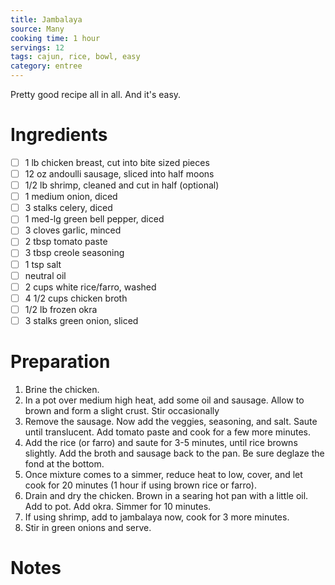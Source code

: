 ```yaml
---
title: Jambalaya
source: Many
cooking time: 1 hour
servings: 12
tags: cajun, rice, bowl, easy
category: entree
---
```


Pretty good recipe all in all. And it's easy.

Ingredients
===========

* [ ] 1 lb chicken breast, cut into bite sized pieces
* [ ] 12 oz andoulli sausage, sliced into half moons
* [ ] 1/2 lb shrimp, cleaned and cut in half (optional)
* [ ] 1 medium onion, diced
* [ ] 3 stalks celery, diced
* [ ] 1 med-lg green bell pepper, diced
* [ ] 3 cloves garlic, minced
* [ ] 2 tbsp tomato paste
* [ ] 3 tbsp creole seasoning
* [ ] 1 tsp salt
* [ ] neutral oil
* [ ] 2 cups white rice/farro, washed
* [ ] 4 1/2 cups chicken broth
* [ ] 1/2 lb frozen okra
* [ ] 3 stalks green onion, sliced

Preparation
===========
1. Brine the chicken.
2. In a pot over medium high heat, add some oil and sausage. Allow to brown and form a slight crust. Stir occasionally
3. Remove the sausage. Now add the veggies, seasoning, and salt. Saute until translucent. Add tomato paste and cook for a few more minutes.
5. Add the rice (or farro) and saute for 3-5 minutes, until rice browns slightly. Add the broth and sausage back to the pan. Be sure deglaze the fond at the bottom.
6. Once mixture comes to a simmer, reduce heat to low, cover, and let cook for 20 minutes (1 hour if using brown rice or farro).
6. Drain and dry the chicken. Brown in a searing hot pan with a little oil. Add to pot. Add okra. Simmer for 10 minutes.
7. If using shrimp, add to jambalaya now, cook for 3 more minutes.
8. Stir in green onions and serve.


Notes
=====


